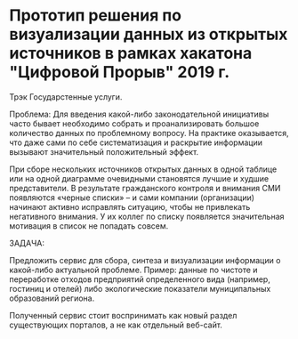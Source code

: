 # Прототип решения по визуализации данных из открытых источников в рамках хакатона "Цифровой Прорыв" 2019 г.

Трэк Государстенные услуги.

Проблема:
Для введения какой-либо законодательной инициативы часто бывает необходимо собрать и проанализировать большое количество данных по проблемному вопросу. На практике оказывается, что даже сами по себе систематизация и раскрытие информации вызывают значительный положительный эффект.

При сборе нескольких источников открытых данных в одной таблице или на одной диаграмме очевидными становятся лучшие и худшие представители. В результате гражданского контроля и внимания СМИ появляются «черные списки» – и сами компании (организации) начинают активно исправлять ситуацию, чтобы не привлекать негативного внимания. У их коллег по списку появляется значительная мотивация в список не попадать совсем.

ЗАДАЧА:

Предложить сервис для сбора, синтеза и визуализации информации о какой-либо актуальной проблеме. Пример: данные по чистоте и переработке отходов предприятий определенного вида (например, гостиниц и отелей) либо экологические показатели муниципальных образований региона.

Полученный сервис стоит воспринимать как новый раздел существующих порталов, а не как отдельный веб-сайт.